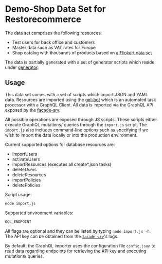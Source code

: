 # Demo-Shop Data Set for Restorecommerce

The data set comprises the following resources:

- Test users for back office and customers
- Master data such as VAT rates for Europe
- Shop catalog with thousands of products based on [a Flipkart data set](https://www.kaggle.com/pramod7/flipkart-data-insights)

The data is partially generated with a set of generator scripts which reside
under [generator](generator).

## Usage

This data set comes with a set of scripts which import JSON and YAML data.
Resources are imported using the [gql-bot](https://github.com/restorecommerce/gql-bot) which is an automated task processor with a GraphQL Client.
All data is imported via the GraphQL API exposed by the [facade-srv](https://github.com/restorecommerce/facade-srv).

All possible operations are exposed through JS scripts.
These scripts either execute GraphQL mutations/ queries through the `import.js` script.
The `import.js` also includes command-line options such as specifying if we wish
to import the data locally or into the production environment.

Current supported options for database resources are:

- importUsers
- activateUsers
- importResources (executes all create*.json tasks)
- deleteUsers
- deleteResources
- importPolicies
- deletePolicies

Script usage:

```sh
node import.js
```

Supported environment variables:

```sh
GQL_ENDPOINT
```

All flags are optional and they can be listed by typing `node import.js -h`.
The API key can be obtained from the [`facade-srv`](https://github.com/restorecommerce/facade-srv)'s logs.

By default, the GraphQL importer uses the configuration file `config.json` to read data regarding endpoints for retrieving the API key
and executing mutations/ queries.
